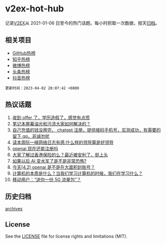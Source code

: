 # v2ex-hot-hub

 记录[V2EX](https://www.v2ex.com/)从 2021-01-06 日至今的热门话题。每小时抓取一次数据，按天[归档](archives)。
 
 ## 相关项目

- [GitHub热榜](https://github.com/it985/github-hot-hub)
- [知乎热榜](https://github.com/it985/zhihu-hot-hub)
- [微博热榜](https://github.com/it985/weibo-hot-hub)
- [头条热榜](https://github.com/it985/toutiao-hot-hub)
- [抖音热榜](https://github.com/it985/douyin-hot-hub)


 `更新时间：2023-04-02 20:07:42 +0800`

## 热议话题

1. [收到 offer 了，学历造假了，感觉有点慌](https://www.v2ex.com/t/929198)
1. [笔记本屏幕油光和污渍大家如何解决的？](https://www.v2ex.com/t/929117)
1. [自己充值的钱没用完， chatgpt 注册，提供接码手机号，实测成功，有需要的留下 qq，非诚勿扰](https://www.v2ex.com/t/929131)
1. [读本周阮一峰网络日志有感:什么样的领导算是好领导](https://www.v2ex.com/t/929128)
1. [openai 现在还能注册吗](https://www.v2ex.com/t/929162)
1. [大家了解过香港保险的么？最近被安利了，挺上头](https://www.v2ex.com/t/929066)
1. [如果以后 AI 变水军了是不是非常恐怖?](https://www.v2ex.com/t/929113)
1. [今天(4.2) openai 是不是在大面积封账号？](https://www.v2ex.com/t/929132)
1. [计算机的本质是什么？当我们学习计算机的时候，我们在学习什么？](https://www.v2ex.com/t/929153)
1. [移动用户：“送你一份 5G 流量包”？](https://www.v2ex.com/t/929118)

## 历史归档

[archives](archives)

## License

See the [LICENSE](LICENSE) file for license rights and limitations (MIT).

